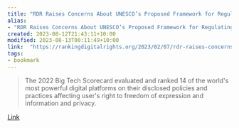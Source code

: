 ```yaml
---
title: "RDR Raises Concerns About UNESCO’s Proposed Framework for Regulating Digital Platforms"
alias:
- "RDR Raises Concerns About UNESCO’s Proposed Framework for Regulating Digital Platforms"
created: 2023-08-12T21:43:11+10:00
modified: 2023-08-13T00:11:49+10:00
link:  "https://rankingdigitalrights.org/2023/02/07/rdr-raises-concerns-about-unescos-proposed-framework-for-regulating-digital-platforms/"
tags:
- bookmark
---
```


> The 2022 Big Tech Scorecard evaluated and ranked 14 of the world's most powerful digital platforms on their disclosed policies and practices affecting user's right to freedom of expression and information and privacy.

[Link](https://rankingdigitalrights.org/2023/02/07/rdr-raises-concerns-about-unescos-proposed-framework-for-regulating-digital-platforms/)